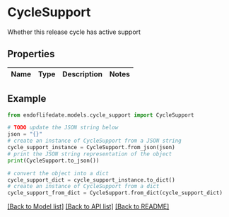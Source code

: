 # CycleSupport

Whether this release cycle has active support

## Properties

Name | Type | Description | Notes
------------ | ------------- | ------------- | -------------

## Example

```python
from endoflifedate.models.cycle_support import CycleSupport

# TODO update the JSON string below
json = "{}"
# create an instance of CycleSupport from a JSON string
cycle_support_instance = CycleSupport.from_json(json)
# print the JSON string representation of the object
print(CycleSupport.to_json())

# convert the object into a dict
cycle_support_dict = cycle_support_instance.to_dict()
# create an instance of CycleSupport from a dict
cycle_support_from_dict = CycleSupport.from_dict(cycle_support_dict)
```
[[Back to Model list]](../README.md#documentation-for-models) [[Back to API list]](../README.md#documentation-for-api-endpoints) [[Back to README]](../README.md)


